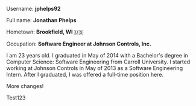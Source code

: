 Username: **jphelps92**

Full name: **Jonathan Phelps**

Hometown: **Brookfield, WI** :us:

Occupation: **Software Engineer at Johnson Controls, Inc.**

I am 23 years old. I graduated in May of 2014 with a Bachelor's degree in Computer Science: Software Engineering from Carroll University. I started working at Johnson Controls in May of 2013 as a Software Engineering Intern. After I graduated, I was offered a full-time position here.

More changes!

Test123
